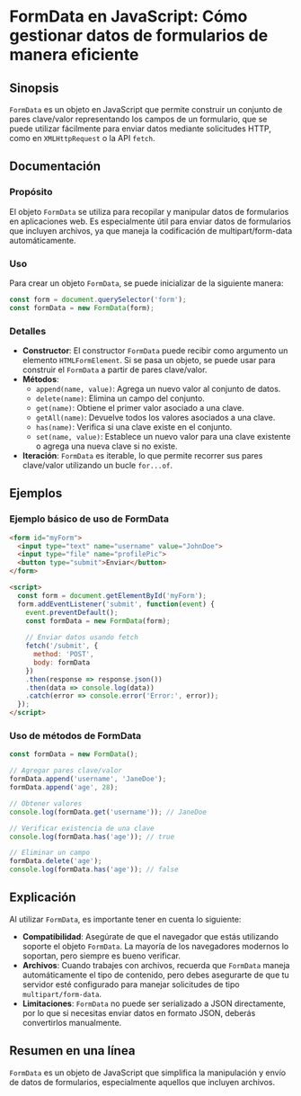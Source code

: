 <!--
Meta Description: # FormData en JavaScript: Cómo gestionar datos de formularios de manera eficiente ## Sinopsis `FormData` es un objeto en JavaScript que permite constr...
Meta Keywords: formdata, que, clave, form, datos
-->

# FormData en JavaScript: Cómo gestionar datos de formularios de manera eficiente

## Sinopsis
`FormData` es un objeto en JavaScript que permite construir un conjunto de pares clave/valor representando los campos de un formulario, que se puede utilizar fácilmente para enviar datos mediante solicitudes HTTP, como en `XMLHttpRequest` o la API `fetch`.

## Documentación
### Propósito
El objeto `FormData` se utiliza para recopilar y manipular datos de formularios en aplicaciones web. Es especialmente útil para enviar datos de formularios que incluyen archivos, ya que maneja la codificación de multipart/form-data automáticamente.

### Uso
Para crear un objeto `FormData`, se puede inicializar de la siguiente manera:

```javascript
const form = document.querySelector('form');
const formData = new FormData(form);
```

### Detalles
- **Constructor**: El constructor `FormData` puede recibir como argumento un elemento `HTMLFormElement`. Si se pasa un objeto, se puede usar para construir el `FormData` a partir de pares clave/valor.
- **Métodos**:
  - `append(name, value)`: Agrega un nuevo valor al conjunto de datos.
  - `delete(name)`: Elimina un campo del conjunto.
  - `get(name)`: Obtiene el primer valor asociado a una clave.
  - `getAll(name)`: Devuelve todos los valores asociados a una clave.
  - `has(name)`: Verifica si una clave existe en el conjunto.
  - `set(name, value)`: Establece un nuevo valor para una clave existente o agrega una nueva clave si no existe.
- **Iteración**: `FormData` es iterable, lo que permite recorrer sus pares clave/valor utilizando un bucle `for...of`.

## Ejemplos
### Ejemplo básico de uso de FormData

```html
<form id="myForm">
  <input type="text" name="username" value="JohnDoe">
  <input type="file" name="profilePic">
  <button type="submit">Enviar</button>
</form>

<script>
  const form = document.getElementById('myForm');
  form.addEventListener('submit', function(event) {
    event.preventDefault();
    const formData = new FormData(form);
    
    // Enviar datos usando fetch
    fetch('/submit', {
      method: 'POST',
      body: formData
    })
    .then(response => response.json())
    .then(data => console.log(data))
    .catch(error => console.error('Error:', error));
  });
</script>
```

### Uso de métodos de FormData

```javascript
const formData = new FormData();

// Agregar pares clave/valor
formData.append('username', 'JaneDoe');
formData.append('age', 28);

// Obtener valores
console.log(formData.get('username')); // JaneDoe

// Verificar existencia de una clave
console.log(formData.has('age')); // true

// Eliminar un campo
formData.delete('age');
console.log(formData.has('age')); // false
```

## Explicación
Al utilizar `FormData`, es importante tener en cuenta lo siguiente:
- **Compatibilidad**: Asegúrate de que el navegador que estás utilizando soporte el objeto `FormData`. La mayoría de los navegadores modernos lo soportan, pero siempre es bueno verificar.
- **Archivos**: Cuando trabajes con archivos, recuerda que `FormData` maneja automáticamente el tipo de contenido, pero debes asegurarte de que tu servidor esté configurado para manejar solicitudes de tipo `multipart/form-data`.
- **Limitaciones**: `FormData` no puede ser serializado a JSON directamente, por lo que si necesitas enviar datos en formato JSON, deberás convertirlos manualmente.

## Resumen en una línea
`FormData` es un objeto de JavaScript que simplifica la manipulación y envío de datos de formularios, especialmente aquellos que incluyen archivos.